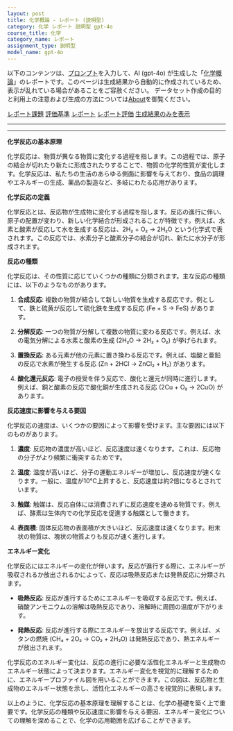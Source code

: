 ```yaml
---
layout: post
title: 化学概論 - レポート (説明型)
category: 化学 レポート 説明型 gpt-4o
course_title: 化学
category_name: レポート
assignment_type: 説明型
model_name: gpt-4o
---
```


以下のコンテンツは、[プロンプト](https://github.com/takedatoshiyuki/synthetic_assignments/tree/main/generated/化学/gpt-4o/prompt_レポート-説明型.md)を入力して、AI (gpt-4o) が生成した「[化学概論](/contents/化学/)」のレポートです。このページは生成結果から自動的に作成されているため、表示が乱れている場合があることをご容赦ください。
データセット作成の目的と利用上の注意および生成の方法については[About](/About)を御覧ください。

[レポート課題](../レポート課題-説明型)
[評価基準](../評価基準-説明型)
[レポート](../レポート-説明型)
[レポート評価](../レポート評価-説明型)
[生成結果のみを表示](https://github.com/takedatoshiyuki/synthetic_assignments/tree/main/generated/化学/gpt-4o/レポート-説明型.md)
  

***
***
  
**化学反応の基本原理**

化学反応は、物質が異なる物質に変化する過程を指します。この過程では、原子の結合が切れたり新たに形成されたりすることで、物質の化学的性質が変化します。化学反応は、私たちの生活のあらゆる側面に影響を与えており、食品の調理やエネルギーの生成、薬品の製造など、多岐にわたる応用があります。

**化学反応の定義**

化学反応とは、反応物が生成物に変化する過程を指します。反応の進行に伴い、原子の配置が変わり、新しい化学結合が形成されることが特徴です。例えば、水素と酸素が反応して水を生成する反応は、2H₂ + O₂ → 2H₂O という化学式で表されます。この反応では、水素分子と酸素分子の結合が切れ、新たに水分子が形成されます。

**反応の種類**

化学反応は、その性質に応じていくつかの種類に分類されます。主な反応の種類には、以下のようなものがあります。

1. **合成反応**: 複数の物質が結合して新しい物質を生成する反応です。例として、鉄と硫黄が反応して硫化鉄を生成する反応 (Fe + S → FeS) があります。

2. **分解反応**: 一つの物質が分解して複数の物質に変わる反応です。例えば、水の電気分解による水素と酸素の生成 (2H₂O → 2H₂ + O₂) が挙げられます。

3. **置換反応**: ある元素が他の元素に置き換わる反応です。例えば、塩酸と亜鉛の反応で水素が発生する反応 (Zn + 2HCl → ZnCl₂ + H₂) があります。

4. **酸化還元反応**: 電子の授受を伴う反応で、酸化と還元が同時に進行します。例えば、銅と酸素の反応で酸化銅が生成される反応 (2Cu + O₂ → 2CuO) があります。

**反応速度に影響を与える要因**

化学反応の速度は、いくつかの要因によって影響を受けます。主な要因には以下のものがあります。

1. **濃度**: 反応物の濃度が高いほど、反応速度は速くなります。これは、反応物の分子がより頻繁に衝突するためです。

2. **温度**: 温度が高いほど、分子の運動エネルギーが増加し、反応速度が速くなります。一般に、温度が10℃上昇すると、反応速度は約2倍になるとされています。

3. **触媒**: 触媒は、反応自体には消費されずに反応速度を速める物質です。例えば、酵素は生体内での化学反応を促進する触媒として働きます。

4. **表面積**: 固体反応物の表面積が大きいほど、反応速度は速くなります。粉末状の物質は、塊状の物質よりも反応が速く進行します。

**エネルギー変化**

化学反応にはエネルギーの変化が伴います。反応が進行する際に、エネルギーが吸収されるか放出されるかによって、反応は吸熱反応または発熱反応に分類されます。

- **吸熱反応**: 反応が進行するためにエネルギーを吸収する反応です。例えば、硝酸アンモニウムの溶解は吸熱反応であり、溶解時に周囲の温度が下がります。

- **発熱反応**: 反応が進行する際にエネルギーを放出する反応です。例えば、メタンの燃焼 (CH₄ + 2O₂ → CO₂ + 2H₂O) は発熱反応であり、熱エネルギーが放出されます。

化学反応のエネルギー変化は、反応の進行に必要な活性化エネルギーと生成物のエネルギー状態によって決まります。エネルギー変化を視覚的に理解するために、エネルギープロファイル図を用いることができます。この図は、反応物と生成物のエネルギー状態を示し、活性化エネルギーの高さを視覚的に表現します。

以上のように、化学反応の基本原理を理解することは、化学の基礎を築く上で重要です。化学反応の種類や反応速度に影響を与える要因、エネルギー変化についての理解を深めることで、化学の応用範囲を広げることができます。
